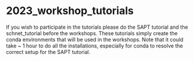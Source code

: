 # 2023_workshop_tutorials
If you wish to participate in the tutorials please do the SAPT tutorial and the schnet\_tutorial before the workshops. These tutorials simply create the conda environments that will be used in the workshops. Note that it could take ~ 1 hour to do all the installations, especially for conda to resolve the correct setup for the SAPT tutorial.

